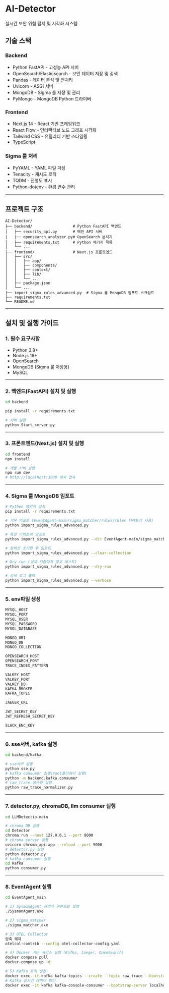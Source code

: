 # AI-Detector

실시간 보안 위협 탐지 및 시각화 시스템

## 기술 스택

### Backend

- Python FastAPI - 고성능 API 서버
- OpenSearch/Elasticsearch - 보안 데이터 저장 및 검색
- Pandas - 데이터 분석 및 전처리
- Uvicorn - ASGI 서버
- MongoDB - Sigma 룰 저장 및 관리
- PyMongo - MongoDB Python 드라이버

### Frontend

- Next.js 14 - React 기반 프레임워크
- React Flow - 인터랙티브 노드 그래프 시각화
- Tailwind CSS - 유틸리티 기반 스타일링
- TypeScript

### Sigma 룰 처리

- PyYAML - YAML 파일 파싱
- Tenacity - 재시도 로직
- TQDM - 진행도 표시
- Python-dotenv - 환경 변수 관리

---

## 프로젝트 구조

```
AI-Detector/
├── backend/                  # Python FastAPI 백엔드
│   ├── security_api.py       # 메인 API 서버
│   ├── opensearch_analyzer.py# OpenSearch 분석기
│   ├── requirements.txt      # Python 패키지 목록
│   └── ...
├── frontend/                 # Next.js 프론트엔드
│   ├── src/
│   │   ├── app/
│   │   ├── components/
│   │   ├── context/
│   │   ├── lib/
│   │   └── ...
│   ├── package.json
│   └── ...
├── import_sigma_rules_advanced.py  # Sigma 룰 MongoDB 임포트 스크립트
├── requirements.txt
└── README.md
```

---

## 설치 및 실행 가이드

### 1. 필수 요구사항

- Python 3.8+
- Node.js 18+
- OpenSearch
- MongoDB (Sigma 룰 저장용)
- MySQL

---

### 2. 백엔드(FastAPI) 설치 및 실행

```bash
cd backend

pip install -r requirements.txt

# 서버 실행
python Start_server.py
```

---

### 3. 프론트엔드(Next.js) 설치 및 실행

```bash
cd frontend
npm install

# 개발 서버 실행
npm run dev
# http://localhost:3000 에서 접속
```

---

### 4. Sigma 룰 MongoDB 임포트

```bash
# Python 패키지 설치
pip install -r requirements.txt

# 기본 임포트 (EventAgent-main/sigma_matcher/rules/rules 디렉토리 사용)
python import_sigma_rules_advanced.py

# 특정 디렉토리 임포트
python import_sigma_rules_advanced.py --dir EventAgent-main/sigma_matcher/rules/rules/windows

# 컬렉션 초기화 후 임포트
python import_sigma_rules_advanced.py --clear-collection

# Dry run (실제 저장하지 않고 테스트)
python import_sigma_rules_advanced.py --dry-run

# 상세 로그 출력
python import_sigma_rules_advanced.py --verbose
```

---

### 5. env파일 생성

```bash
MYSQL_HOST
MYSQL_PORT
MYSQL_USER
MYSQL_PASSWORD
MYSQL_DATABASE

MONGO_URI
MONGO_DB
MONGO_COLLECTION

OPENSEARCH_HOST
OPENSEARCH_PORT
TRACE_INDEX_PATTERN

VALKEY_HOST
VALKEY_PORT
VALKEY_DB
KAFKA_BROKER
KAFKA_TOPIC

JAEGER_URL

JWT_SECRET_KEY
JWT_REFRESH_SECRET_KEY

SLACK_ENC_KEY
```

---

### 6. sse서버, kafka 실행

```bash
cd backend/kafka

# sse서버 실행
python sse.py
# kafka consumer 실행(root폴더에서 실행)
python -m backend.kafka.consumer
# raw_trace 정규화 실행
python raw_trace_normalizer.py
```

---

### 7. detector.py, chromaDB, llm consumer 실행

```bash
cd LLMDetectio-main

# chroma DB 실행
cd Detector
chroma run --host 127.0.0.1 --port 8000
# chroma server 실행
uvicorn chroma_api:app --reload --port 9000
# detector.py 실행
python detector.py
# kafka consumer 실행
cd Kafka
python consumer.py
```

---

### 8. EventAgent 실행

```bash
cd EventAgent_main

# 1) SysmonAgent 관리자 권한으로 실행
./SysmonAgent.exe

# 2) sigma_matcher
./sigma_matcher.exe

# 3) OTEL Collector
압축 해제
otelcol-contrib --config otel-collector-config.yaml

# 4) Docker 기반 서비스 실행 (Kafka, Jaeger, OpenSearch)
docker compose pull
docker‑compose up -d

# 5) Kafka 토픽 생성
docker exec -it kafka kafka-topics --create --topic raw_trace --bootstrap-server localhost:9092 --partitions 1 --replication-factor 1
# Kafka 실시간 데이터 확인
docker exec -it kafka kafka-console-consumer --bootstrap-server localhost:9092 --topic raw_trace
```
